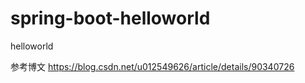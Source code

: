 # spring-boot-helloworld
helloworld

参考博文
https://blog.csdn.net/u012549626/article/details/90340726
